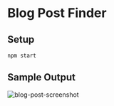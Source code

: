 # Blog Post Finder

## Setup
```
npm start
```
## Sample Output
![blog-post-screenshot](https://user-images.githubusercontent.com/23109955/36948716-1ab5aed4-1fad-11e8-8291-6f395a0f1467.PNG)

